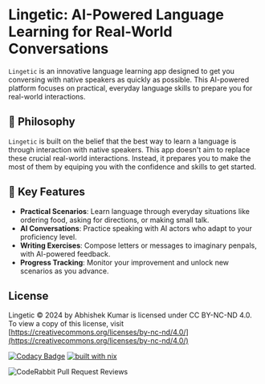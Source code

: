 # Lingetic: AI-Powered Language Learning for Real-World Conversations

`Lingetic` is an innovative language learning app designed to get you conversing with native speakers as quickly as possible. This AI-powered platform focuses on practical, everyday language skills to prepare you for real-world interactions.

## 🎯 Philosophy

`Lingetic` is built on the belief that the best way to learn a language is through interaction with native speakers. This app doesn't aim to replace these crucial real-world interactions. Instead, it prepares you to make the most of them by equiping you with the confidence and skills to get started.

## 🌟 Key Features

- **Practical Scenarios**: Learn language through everyday situations like ordering food, asking for directions, or making small talk.
- **AI Conversations**: Practice speaking with AI actors who adapt to your proficiency level.
- **Writing Exercises**: Compose letters or messages to imaginary penpals, with AI-powered feedback.
- **Progress Tracking**: Monitor your improvement and unlock new scenarios as you advance.

## License

Lingetic © 2024 by Abhishek Kumar is licensed under CC BY-NC-ND 4.0. To view a copy of this license, visit [https://creativecommons.org/licenses/by-nc-nd/4.0/](https://creativecommons.org/licenses/by-nc-nd/4.0/)

[![Codacy Badge](https://api.codacy.com/project/badge/Grade/451f018ab27942a7b4037a0f12a93d7e)](https://app.codacy.com/gh/abhi-kr-2100/Lingetic?utm_source=github.com&utm_medium=referral&utm_content=abhi-kr-2100/Lingetic&utm_campaign=Badge_Grade)
[![built with nix](https://builtwithnix.org/badge.svg)](https://builtwithnix.org)

![CodeRabbit Pull Request Reviews](https://img.shields.io/coderabbit/prs/github/abhi-kr-2100/Lingetic)
